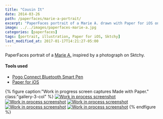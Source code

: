```yaml
---
title: "Cousin It"
date: 2014-03-26
path: /paperfaces/marie-a-portrait/
excerpt: "PaperFaces portrait of a Marie A. drawn with Paper for iOS on an iPad."
image: ../../images/paperfaces-marie-a.jpg
categories: [paperfaces]
tags: [portrait, illustration, Paper for iOS, Sktchy]
last_modified_at: 2017-01-17T14:21:27-05:00
---
```


PaperFaces portrait of a [Marie A.](https://sktchy.com/7uxxdC) inspired by a photograph on Sktchy.

#### Tools used

- [Pogo Connect Bluetooth Smart Pen](https://www.amazon.com/gp/product/B009K448L4/ref=as_li_ss_tl?ie=UTF8&camp=1789&creative=390957&creativeASIN=B009K448L4&linkCode=as2&tag=mademist-20)
- [Paper for iOS](https://paper.bywetransfer.com/)

{% figure caption:"Work in progress screen captures Made with Paper." class:"gallery-3-col" %}
[![Work in process screenshot](../../images/paperfaces-marie-a-process-1-600.jpg)](../../images/paperfaces-marie-a-process-1-lg.jpg)
[![Work in process screenshot](../../images/paperfaces-marie-a-process-2-600.jpg)](../../images/paperfaces-marie-a-process-2-lg.jpg)
[![Work in process screenshot](../../images/paperfaces-marie-a-process-3-600.jpg)](../../images/paperfaces-marie-a-process-3-lg.jpg)
[![Work in process screenshot](../../images/paperfaces-marie-a-process-4-600.jpg)](../../images/paperfaces-marie-a-process-4-lg.jpg)
[![Work in process screenshot](../../images/paperfaces-marie-a-process-5-600.jpg)](../../images/paperfaces-marie-a-process-5-lg.jpg)
{% endfigure %}
